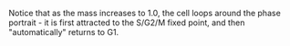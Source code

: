 Notice that as the mass increases to 1.0, the cell loops around the 
phase portrait - it is first attracted to the S/G2/M fixed point, and
then "automatically" returns to G1.

